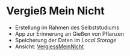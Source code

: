 # Vergieß Mein Nicht

- Erstellung im Rahmen des Selbststudiums
- App zur Erinnerung an Gießen von Pflanzen
- Speicherung der Daten im *Local Storage*
- Ansicht: [VergiessMeinNicht](https://mandy-blaschke.de/assets/projects/plant-watering2/#/start)



